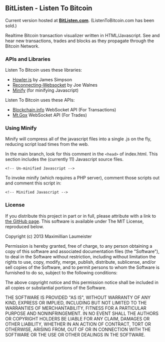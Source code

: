 ## BitListen - Listen To Bitcoin ##

Current version hosted at [**BitListen.com**](http://bitlisten.com/). (ListenToBitcoin.com has been sold.)

Realtime Bitcoin transaction visualizer written in HTML/Javascript. See and hear new transactions, trades and blocks as they propagate through the Bitcoin Network.

### APIs and Libraries ###

Listen To Bitcoin uses these libraries:

* [Howler.js](http://goldfirestudios.com/blog/104/howler.js-Modern-Web-Audio-Javascript-Library) by James Simpson
* [Reconnecting-Websocket](https://github.com/joewalnes/reconnecting-websocket) by Joe Walnes
* [Minify](https://code.google.com/p/minify/) (for minifying Javascript)

Listen To Bitcoin uses these APIs:

* [Blockchain.info](http://blockchain.info/) WebSocket API (For Transactions)
* [Mt.Gox](https://mtgox.com/) WebSocket API (For Trades)

### Using Minify ###

Minify will compress all of the javascript files into a single .js on the fly, reducing script load times from the web.

In the main branch, look for this comment in the ```<head>``` of index.html. This section includes the (currently 11) Javascript source files.

    <!-- Un-minified Javascript -->

To invoke minify (which requires a PHP server), comment those scripts out and comment this script in:

    <!-- Minified Javascript -->

### License ###

If you distribute this project in part or in full, please attribute with a link to [the GitHub page](https://github.com/MaxLaumeister/Listen-To-Bitcoin). This software is available under The MIT License, reproduced below.

Copyright (c) 2013 Maximillian Laumeister

Permission is hereby granted, free of charge, to any person obtaining a copy of this software and associated documentation files (the "Software"), to deal in the Software without restriction, including without limitation the rights to use, copy, modify, merge, publish, distribute, sublicense, and/or sell copies of the Software, and to permit persons to whom the Software is furnished to do so, subject to the following conditions:

The above copyright notice and this permission notice shall be included in all copies or substantial portions of the Software.

THE SOFTWARE IS PROVIDED "AS IS", WITHOUT WARRANTY OF ANY KIND, EXPRESS OR IMPLIED, INCLUDING BUT NOT LIMITED TO THE WARRANTIES OF MERCHANTABILITY, FITNESS FOR A PARTICULAR PURPOSE AND NONINFRINGEMENT. IN NO EVENT SHALL THE AUTHORS OR COPYRIGHT HOLDERS BE LIABLE FOR ANY CLAIM, DAMAGES OR OTHER LIABILITY, WHETHER IN AN ACTION OF CONTRACT, TORT OR OTHERWISE, ARISING FROM, OUT OF OR IN CONNECTION WITH THE SOFTWARE OR THE USE OR OTHER DEALINGS IN THE SOFTWARE.
